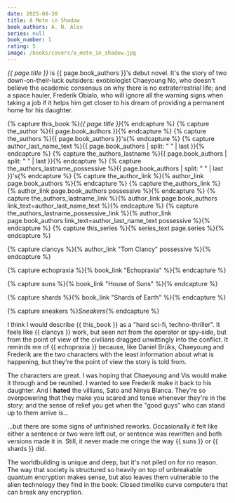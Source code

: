 ```yaml
---
date: 2025-08-30
title: A Mote in Shadow
book_authors: A. N. Alex
series: null
book_number: 1
rating: 5
image: /books/covers/a_mote_in_shadow.jpg
---
```


<cite class="book-title">{{ page.title }}</cite> is <span
class="author-name">{{ page.book_authors }}</span>'s debut novel. It's the
story of two down-on-their-luck outsiders: exobiologist Chaeyoung No, who
doesn't believe the academic consensus on why there is no extraterrestrial
life; and a space hauler, Frederik Obialo, who will ignore all the warning
signs when taking a job if it helps him get closer to his dream of providing a
permanent home for his daughter.

{% capture this_book %}<cite class="book-title">{{ page.title }}</cite>{% endcapture %}
{% capture the_author %}<span class="author-name">{{ page.book_authors }}</span>{% endcapture %}
{% capture the_authors %}<span class="author-name">{{ page.book_authors }}</span>'s{% endcapture %}
{% capture author_last_name_text %}{{ page.book_authors | split: " " | last }}{% endcapture %}
{% capture the_authors_lastname %}<span class="author-name">{{ page.book_authors | split: " " | last }}</span>{% endcapture %}
{% capture the_authors_lastname_possessive %}<span class="author-name">{{ page.book_authors | split: " " | last }}</span>'s{% endcapture %}
{% capture the_author_link %}{% author_link page.book_authors %}{% endcapture %}
{% capture the_authors_link %}{% author_link page.book_authors possessive %}{% endcapture %}
{% capture the_authors_lastname_link %}{% author_link page.book_authors link_text=author_last_name_text %}{% endcapture %}
{% capture the_authors_lastname_possessive_link %}{% author_link page.book_authors link_text=author_last_name_text possessive %}{% endcapture %}
{% capture this_series %}{% series_text page.series %}{% endcapture %}

{% capture clancys %}{% author_link "Tom Clancy" possessive %}{% endcapture %}

{% capture echopraxia %}{% book_link "Echopraxia" %}{% endcapture %}

{% capture suns %}{% book_link "House of Suns" %}{% endcapture %}

{% capture shards %}{% book_link "Shards of Earth" %}{% endcapture %}

{% capture sneakers %}<cite class="movie-title">Sneakers</cite>{% endcapture %}

I think I would describe {{ this_book }} as a "hard sci-fi, techno-thriller".
It feels like {{ clancys }} work, but seen not from the operator or spy-side,
but from the point of view of the civilians dragged unwittingly into the
conflict. It reminds me of {{ echopraxia }} because, like Daniel Brüks,
Chaeyoung and Frederik are the two characters with the least information about
what is happening, but they're the point of view the story is told from.

The characters are great. I was hoping that Chaeyoung and Vis would make it
through and be reunited. I wanted to see Frederik make it back to his
daughter. And I **hated** the villians, Sato and Ninya Blanca. They're so
overpowering that they make you scared and tense whenever they're in the
story; and the sense of relief you get when the "good guys" who can stand up
to them arrive is...

...but there are some signs of unfinished reworks. Occasionally it felt
like either a sentence or two were left out, or sentence was rewritten and
both versions made it in. Still, it never made me cringe the way {{ suns }} or
{{ shards }} did.

The worldbuilding is unique and deep, but it's not piled on for no reason. The
way that society is structured so heavily on top of unbreakable quantum
encryption makes sense, but also leaves them vulnerable to the alien
technology they find in the book: Closed timelike curve computers that can
break any encryption.
